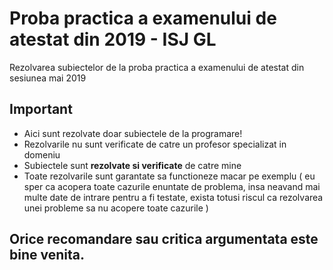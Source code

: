 # Proba practica a examenului de atestat din 2019 - ISJ GL
Rezolvarea subiectelor de la proba practica a examenului de atestat din sesiunea mai 2019


## Important
* Aici sunt rezolvate doar subiectele de la programare!
* Rezolvarile nu sunt verificate de catre un profesor specializat in domeniu
* Subiectele sunt **rezolvate si verificate** de catre mine
* Toate rezolvarile sunt garantate sa functioneze macar pe exemplu ( eu sper ca acopera toate cazurile enuntate de problema, insa neavand mai multe date de intrare pentru a fi testate, exista totusi riscul ca rezolvarea unei probleme sa nu acopere toate cazurile )

## Orice recomandare sau critica argumentata este bine venita.
